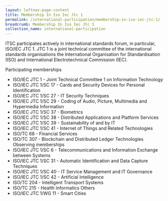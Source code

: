 ```yaml
---
layout: leftnav-page-content
title: Membership In Iso Iec Jtc 1
permalink: /international-participation/membership-in-iso-iec-jtc-1/
breadcrumb: Membership In Iso Iec Jtc 1
collection_name: international-participation
---
```

ITSC participates actively in international standards forum, in particular, ISO/IEC JTC 1. JTC 1 is a joint technical committee of the international standards organisations the International Organisation for Standardisation (ISO) and International Electrotechnical Commission (IEC).

Participating memberships
* ISO/IEC JTC 1 - Joint Technical Committee 1 on Information Technology
* ISO/IEC JTC 1/SC 17 - Cards and Security Devices for Personal Identification
* ISO/IEC JTC 1/SC 27 - IT Security Techniques
* ISO/IEC JTC 1/SC 29 - Coding of Audio, Picture, Multimedia and Hypermedia Information
* ISO/IEC JTC 1/SC 37 - Biometrics
* ISO/IEC JTC 1/SC 38 - Distributed Applications and Platform Services
* ISO/IEC JTC 1/SC 39 - Sustainability of and by IT
* ISO/IEC JTC 1/SC 41 - Internet of Things and Related Technologies
* ISO/TC 68 - Financial Services
* ISO/TC 307 - Blockchain and Distributed Ledger Technologies
Observing memberships
* ISO/IEC JTC 1/SC 6 - Telecommunications and Information Exchange between Systems
* ISO/IEC JTC 1/SC 31 - Automatic Identification and Data Capture Techniques
* ISO/IEC JTC 1/SC 40 - IT Service Management and IT Governance
* ISO/IEC JTC 1/SC 42 - Artificial Intelligence
* ISO/TC 204 - Intelligent Transport Systems
* ISO/TC 215 - Health Informatics
Others
* ISO/IEC JTC 1/WG 11 - Smart Cities
